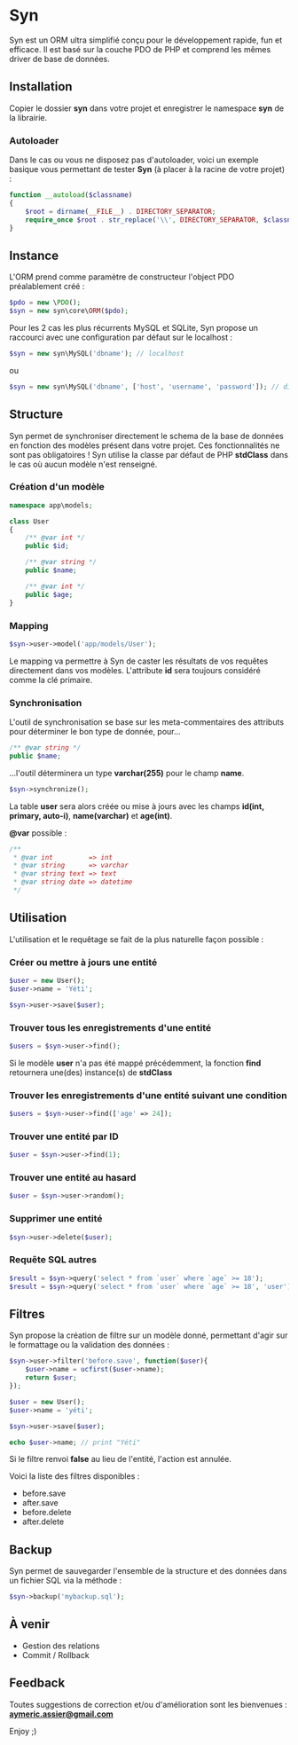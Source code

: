 # Syn

Syn est un ORM ultra simplifié conçu pour le développement rapide, fun et efficace.
Il est basé sur la couche PDO de PHP et comprend les mêmes driver de base de données.

## Installation

Copier le dossier **syn** dans votre projet et enregistrer le namespace **syn** de la librairie.

### Autoloader

Dans le cas ou vous ne disposez pas d'autoloader, voici un exemple basique vous permettant de tester **Syn** (à placer à la racine de votre projet) :

```php
function __autoload($classname)
{
    $root = dirname(__FILE__) . DIRECTORY_SEPARATOR;
    require_once $root . str_replace('\\', DIRECTORY_SEPARATOR, $classname) . '.php';
}
```

## Instance

L'ORM prend comme paramètre de constructeur l'object PDO préalablement créé :

```php
$pdo = new \PDO();
$syn = new syn\core\ORM($pdo);
```

Pour les 2 cas les plus récurrents MySQL et SQLite, Syn propose un raccourci avec une configuration par défaut sur le localhost :

```php
$syn = new syn\MySQL('dbname'); // localhost
```

ou

```php
$syn = new syn\MySQL('dbname', ['host', 'username', 'password']); // distant
```

## Structure

Syn permet de synchroniser directement le schema de la base de données en fonction des modèles présent dans votre
projet. Ces fonctionnalités ne sont pas obligatoires ! Syn utilise la classe par défaut de PHP **stdClass** dans le
cas où aucun modèle n'est renseigné.

### Création d'un modèle

```php
namespace app\models;

class User
{
    /** @var int */
    public $id;

    /** @var string */
    public $name;

    /** @var int */
    public $age;
}
```

### Mapping

```php
$syn->user->model('app/models/User');
```

Le mapping va permettre à Syn de caster les résultats de vos requêtes directement dans vos modèles. L'attribute **id** sera toujours considéré comme la clé primaire.

### Synchronisation

L'outil de synchronisation se base sur les meta-commentaires des attributs pour déterminer le bon type de donnée, pour...

```php
/** @var string */
public $name;
```

...l'outil déterminera un type **varchar(255)** pour le champ **name**.

```php
$syn->synchronize();
```

La table **user** sera alors créée ou mise à jours avec les champs **id(int, primary, auto-i)**, **name(varchar)** et **age(int)**.

**@var** possible :

```php
/**
 * @var int         => int
 * @var string      => varchar
 * @var string text => text
 * @var string date => datetime
 */
```

## Utilisation

L'utilisation et le requêtage se fait de la plus naturelle façon possible :

### Créer ou mettre à jours une entité

```php
$user = new User();
$user->name = 'Yéti';

$syn->user->save($user);
```

### Trouver tous les enregistrements d'une entité

```php
$users = $syn->user->find();
```

Si le modèle **user** n'a pas été mappé précédemment, la fonction **find** retournera une(des) instance(s) de **stdClass**

### Trouver les enregistrements d'une entité suivant une condition

```php
$users = $syn->user->find(['age' => 24]);
```

### Trouver <strong>une</strong> entité par ID

```php
$user = $syn->user->find(1);
```

### Trouver <strong>une</strong> entité au hasard

```php
$user = $syn->user->random();
```

### Supprimer une entité

```php
$syn->user->delete($user);
```

### Requête SQL autres

```php
$result = $syn->query('select * from `user` where `age` >= 18');
$result = $syn->query('select * from `user` where `age` >= 18', 'user'); // avec cast des résultats
```

## Filtres

Syn propose la création de filtre sur un modèle donné, permettant d'agir sur le formattage ou la validation des données :

```php
$syn->user->filter('before.save', function($user){
    $user->name = ucfirst($user->name);
    return $user;
});

$user = new User();
$user->name = 'yéti';

$syn->user->save($user);

echo $user->name; // print "Yéti"
```

Si le filtre renvoi **false** au lieu de l'entité, l'action est annulée.

Voici la liste des filtres disponibles :

 * before.save
 * after.save
 * before.delete
 * after.delete

## Backup

Syn permet de sauvegarder l'ensemble de la structure et des données dans un fichier SQL via la méthode :

```php
$syn->backup('mybackup.sql');
```

## À venir

 * Gestion des relations
 * Commit / Rollback

## Feedback

Toutes suggestions de correction et/ou d'amélioration sont les bienvenues : **aymeric.assier@gmail.com**

Enjoy ;)